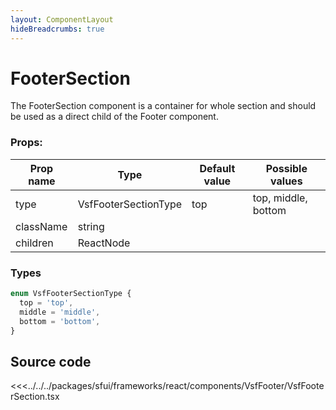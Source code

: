 ```yaml
---
layout: ComponentLayout
hideBreadcrumbs: true
---
```

<!-- react -->
# FooterSection

The FooterSection component is a container for whole section and should be used as a direct child of the Footer component. 

<Generate />

### Props:
| Prop name | Type      | Default value | Possible values     |
|-----------|-----------| ------------- |---------------------|
| type      | VsfFooterSectionType    |     top        | top, middle, bottom |                                        |
| className | string    |             |                     |                                        |
| children  | ReactNode |             |                     |                                        |

### Types

```ts
enum VsfFooterSectionType {
  top = 'top',
  middle = 'middle',
  bottom = 'bottom',
}
```

## Source code

<<<../../../packages/sfui/frameworks/react/components/VsfFooter/VsfFooterSection.tsx
<!-- end react -->
